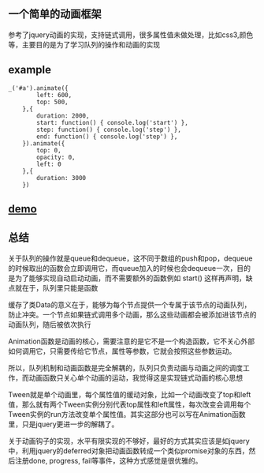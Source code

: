 ## 一个简单的动画框架

参考了jquery动画的实现，支持链式调用，很多属性值未做处理，比如css3,颜色等，主要目的是为了学习队列的操作和动画的实现

## example


	_('#a').animate({
			left: 600,
			top: 500,
		},{
			duration: 2000,
			start: function() { console.log('start') },
			step: function() { console.log('step') },
			end: function() { console.log('step') },
		}).animate({
			top: 0,
			opacity: 0,
			left: 0
		},{
			duration: 3000
		})


## [demo](https://maoyuyang.github.io/study/animate/index.html)

## 总结

关于队列的操作就是queue和dequeue，这不同于数组的push和pop，dequeue的时候取出的函数会立即调用它，而queue加入的时候也会dequeue一次，目的是为了能够实现自动启动动画，而不需要额外的函数例如 start() 这样再声明，缺点就在于，队列里只能是函数

缓存了类Data的意义在于，能够为每个节点提供一个专属于该节点的动画队列，防止冲突。一个节点如果链式调用多个动画，那么这些动画都会被添加进该节点的动画队列，随后被依次执行

Animation函数是动画的核心，需要注意的是它不是一个构造函数，它不关心外部如何调用它，只需要传给它节点，属性等参数，它就会按照这些参数运动。

所以，队列机制和动画函数是完全解耦的，队列只负责动画与动画之间的调度工作，而动画函数只关心单个动画的运动，我觉得这是实现链式动画的核心思想

Tween就是单个动画里，每个属性值的缓动对象，比如一个动画改变了top和left值，那么就有两个Tween实例分别代表top属性和left属性，每次改变会调用每个Tween实例的run方法改变单个属性值。其实这部分也可以写在Animation函数里，只是jquery更进一步的解耦了。

关于动画钩子的实现，水平有限实现的不够好，最好的方式其实应该是如jquery中，利用jquery的deferred对象把动画函数转成一个类似promise对象的东西，然后注册done, progress, fail等事件，这种方式感觉是很优雅的。


